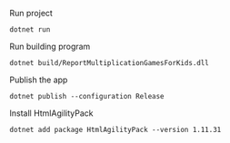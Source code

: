 
Run project
```
dotnet run
```

Run building program
```
dotnet build/ReportMultiplicationGamesForKids.dll
```


Publish the app
```
dotnet publish --configuration Release
```


Install HtmlAgilityPack
```
dotnet add package HtmlAgilityPack --version 1.11.31
```